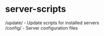 server-scripts
==============

/update/  - Update scripts for installed servers<br />
/config/  - Server configuration files
